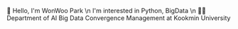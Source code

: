 👋 Hello, I'm WonWoo Park \n
I'm interested in Python, BigData \n
👨‍🎓 Department of AI Big Data Convergence Management at Kookmin University